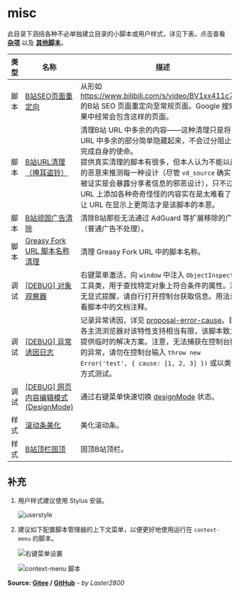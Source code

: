 # misc

此目录下涵括各种不必单独建立目录的小脚本或用户样式，详见下表。点击查看 **[杂项](https://greasyfork.org/zh-CN/scripts?language=all&set=470770)** 以及 **[其他脚本](https://greasyfork.org/zh-CN/scripts?language=all&set=470686)**。

| 类型 | 名称                                                                                 | 描述                                                                                                                                                                                                                                                                                                                                       |
| ---- | ------------------------------------------------------------------------------------ | ------------------------------------------------------------------------------------------------------------------------------------------------------------------------------------------------------------------------------------------------------------------------------------------------------------------------------------------ |
| 脚本 | [B站SEO页面重定向](https://greasyfork.org/zh-CN/scripts/430227)                      | 从形如 <https://www.bilibili.com/s/video/BV1xx411c7mD> 的B站 SEO 页面重定向至常规页面。Google 搜索结果中经常会包含这样的页面。                                                                                                                                                                                                             |
| 脚本 | [B站URL清理（掩耳盗铃）](https://greasyfork.org/zh-CN/scripts/447604)                | 清理B站 URL 中多余的内容——这种清理只是将 URL 中多余的部分简单隐藏起来，不会过分阻止其完成自身的使命。<br>提供真实清理的脚本有很多，但本人认为不能以最坏的恶意来推测每一种设计（尽管 `vd_source` 确实已经被证实是会暴露分享者信息的邪恶设计），只不过在 URL 上添加各种奇奇怪怪的内容实在是太难看了，让 URL 在显示上更简洁才是该脚本的本意。 |
| 脚本 | [B站顽固广告清除](https://greasyfork.org/zh-CN/scripts/456768)                       | 清除B站那些无法通过 AdGuard 等扩展移除的广告（普通广告不处理）。                                                                                                                                                                                                                                                                           |
| 脚本 | [Greasy Fork URL 脚本名称清理](https://greasyfork.org/zh-CN/scripts/431940)          | 清理 Greasy Fork URL 中的脚本名称。                                                                                                                                                                                                                                                                                                        |
| 调试 | [[DEBUG] 对象观察器](https://greasyfork.org/zh-CN/scripts/430945)                    | 右键菜单激活，向 `window` 中注入 `ObjectInspector` 工具类，用于查找特定对象上符合条件的属性。激活无显式提醒，请自行打开控制台获取信息。用法请查看脚本中的文档注释。                                                                                                                                                                        |
| 调试 | [[DEBUG] 异常诱因日志](https://greasyfork.org/zh-CN/scripts/432924)                  | 记录异常诱因，详见 [proposal-error-cause](https://github.com/tc39/proposal-error-cause)。目前各主流浏览器对该特性支持相当有限，该脚本致力于提供临时的解决方案。注意，无法捕获在控制台抛出的异常，请勿在控制台输入 `throw new Error('test', { cause: [1, 2, 3] })` 或以类似方式测试。                                                       |
| 调试 | [[DEBUG] 网页内容编辑模式 (DesignMode)](https://greasyfork.org/zh-CN/scripts/430949) | 通过右键菜单快速切换 [designMode](https://developer.mozilla.org/zh-CN/docs/Web/API/Document/designMode) 状态。                                                                                                                                                                                                                             |
| 样式 | [滚动条美化](https://greasyfork.org/zh-CN/scripts/430290)                            | 美化滚动条。                                                                                                                                                                                                                                                                                                                               |
| 样式 | [B站顶栏固顶](https://greasyfork.org/zh-CN/scripts/430292)                           | 固顶B站顶栏。                                                                                                                                                                                                                                                                                                                              |

## 补充

1. 用户样式建议使用 Stylus 安装。

    ![userstyle](https://gitee.com/liangjiancang/userscript/raw/master/misc/screenshot/userstyle-p)

2. 建议如下配置脚本管理器的上下文菜单，以便更好地使用运行在 `context-menu` 的脚本。

    ![右键菜单设置](https://gitee.com/liangjiancang/userscript/raw/master/misc/screenshot/右键菜单设置-p)

    ![context-menu 脚本](https://gitee.com/liangjiancang/userscript/raw/master/misc/screenshot/context-menu%20脚本-p)

**Source: [Gitee](https://gitee.com/liangjiancang/userscript/tree/master/misc) / [GitHub](https://github.com/liangjiancang/userscript/tree/master/misc)** - *by Laster2800*
